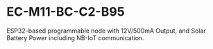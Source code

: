 # EC-M11-BC-C2-B95
ESP32-based programmable node with 12V/500mA Output, and Solar Battery Power including NB-IoT communication.
